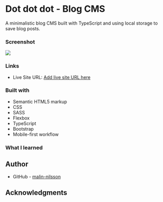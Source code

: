 # Dot dot dot - Blog CMS
A minimalistic blog CMS built with TypeScript and using local storage to save blog posts.

### Screenshot

![](assets/screenshot.jpg)

### Links

- Live Site URL: [Add live site URL here](https://your-live-site-url.com)

### Built with

- Semantic HTML5 markup
- CSS
- SASS
- Flexbox
- TypeScript
- Bootstrap
- Mobile-first workflow

### What I learned

## Author

- GitHub - [malin-nilsson](https://github.com/malin-nilsson)

## Acknowledgments

